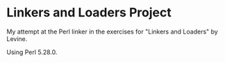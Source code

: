 # Linkers and Loaders Project

My attempt at the Perl linker in the exercises for "Linkers and Loaders" by Levine.

Using Perl 5.28.0.
